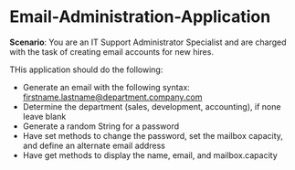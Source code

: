 # Email-Administration-Application

**Scenario**: You are an IT Support Administrator Specialist and are charged with the task of creating email accounts for new hires.

THis application should do the following:
* Generate an email with the following syntax: firstname.lastname@department.company.com
* Determine the department (sales, development, accounting), if none leave blank
* Generate a random String for a password
* Have set methods to change the password, set the mailbox capacity, and define an alternate email address
* Have get methods to display the name, email, and mailbox.capacity
